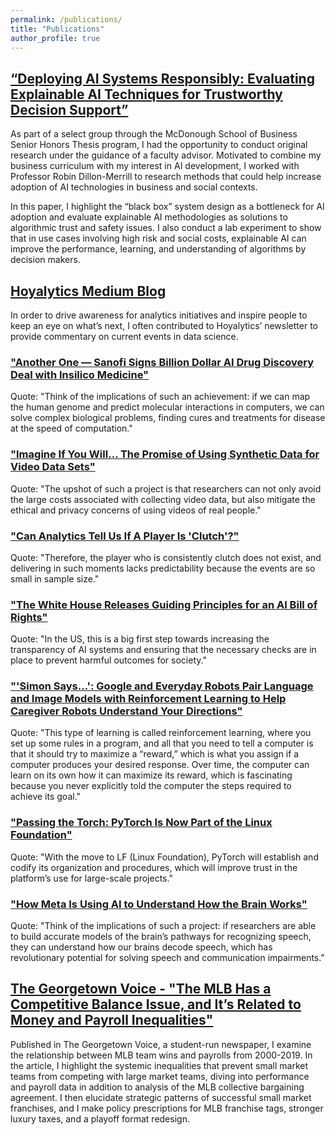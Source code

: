 ```yaml
---
permalink: /publications/
title: "Publications"
author_profile: true
---
```

## [“Deploying AI Systems Responsibly: Evaluating Explainable AI Techniques for Trustworthy Decision Support”](./files/calandra_thesis.PDF)  

As part of a select group through the McDonough School of Business Senior Honors Thesis program, I had the opportunity to conduct original research under the guidance of a faculty advisor. Motivated to combine my business curriculum with my interest in AI development, I worked with Professor Robin Dillon-Merrill to research methods that could help increase adoption of AI technologies in business and social contexts.  

In this paper, I highlight the “black box” system design as a bottleneck for AI adoption and evaluate explainable AI methodologies as solutions to algorithmic trust and safety issues. I also conduct a lab experiment to show that in use cases involving high risk and social costs, explainable AI can improve the performance, learning, and understanding of algorithms by decision makers.  

## [Hoyalytics Medium Blog](https://medium.com/hoyalytics)

In order to drive awareness for analytics initiatives and inspire people to keep an eye on what’s next, I often contributed to Hoyalytics’ newsletter to provide commentary on current events in data science.  

### ["Another One — Sanofi Signs Billion Dollar AI Drug Discovery Deal with Insilico Medicine"](https://medium.com/hoyalytics/in-the-news-ai-for-drug-development-ensuring-chess-fairness-and-automating-google-sheets-d33ee4224e0)  
Quote: "Think of the implications of such an achievement: if we can map the human genome and predict molecular interactions in computers, we can solve complex biological problems, finding cures and treatments for disease at the speed of computation."  

### ["Imagine If You Will… The Promise of Using Synthetic Data for Video Data Sets"](https://medium.com/hoyalytics/in-the-news-its-generative-ai-week-231a60fac3a8)
Quote: "The upshot of such a project is that researchers can not only avoid the large costs associated with collecting video data, but also mitigate the ethical and privacy concerns of using videos of real people."

### ["Can Analytics Tell Us If A Player Is 'Clutch'?"](https://medium.com/hoyalytics/in-the-news-ford-and-metas-ai-research-initiatives-what-we-can-learn-about-grammar-from-ai-and-b30b1d60e484)
Quote: "Therefore, the player who is consistently clutch does not exist, and delivering in such moments lacks predictability because the events are so small in sample size."

### ["The White House Releases Guiding Principles for an AI Bill of Rights"](https://medium.com/hoyalytics/in-the-news-robots-image-generators-and-laws-oh-my-b7ba339a1b02)  
Quote: "In the US, this is a big first step towards increasing the transparency of AI systems and ensuring that the necessary checks are in place to prevent harmful outcomes for society."

### ["'Simon Says…': Google and Everyday Robots Pair Language and Image Models with Reinforcement Learning to Help Caregiver Robots Understand Your Directions"](https://medium.com/hoyalytics/in-the-news-stolen-data-art-from-data-and-robo-caretakers-a2706b749f49)  
Quote: "This type of learning is called reinforcement learning, where you set up some rules in a program, and all that you need to tell a computer is that it should try to maximize a “reward,” which is what you assign if a computer produces your desired response. Over time, the computer can learn on its own how it can maximize its reward, which is fascinating because you never explicitly told the computer the steps required to achieve its goal."   

### ["Passing the Torch: PyTorch Is Now Part of the Linux Foundation"](https://medium.com/hoyalytics/in-the-news-new-neural-network-techniques-insulin-regulation-technology-and-owners-of-pytorch-6aa49642b616)  
Quote: "With the move to LF (Linux Foundation), PyTorch will establish and codify its organization and procedures, which will improve trust in the platform’s use for large-scale projects."   

### ["How Meta Is Using AI to Understand How the Brain Works"](https://medium.com/hoyalytics/in-the-news-how-data-is-transforming-healthcare-criminal-investigations-and-football-9341a7697e30)
Quote: "Think of the implications of such a project: if researchers are able to build accurate models of the brain’s pathways for recognizing speech, they can understand how our brains decode speech, which has revolutionary potential for solving speech and communication impairments."    

## [The Georgetown Voice - "The MLB Has a Competitive Balance Issue, and It’s Related to Money and Payroll Inequalities"](https://georgetownvoice.com/2020/02/18/the-mlb-has-a-competitive-balance-issue-and-its-related-to-money-and-payroll-inequalities/)

Published in The Georgetown Voice, a student-run newspaper, I examine the relationship between MLB team wins and payrolls from 2000-2019. In the article, I highlight the systemic inequalities that prevent small market teams from competing with large market teams, diving into performance and payroll data in addition to analysis of the MLB collective bargaining agreement. I then elucidate strategic patterns of successful small market franchises, and I make policy prescriptions for MLB franchise tags, stronger luxury taxes, and a playoff format redesign.